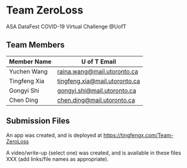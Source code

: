 # Team ZeroLoss 
ASA DataFest COVID-19 Virtual Challenge @UofT

## Team Members
| Member Name  	| U of T Email                  	|
|--------------	|-------------------------------	|
| Yuchen Wang  	| raina.wang@mail.utoronto.ca   	|
| Tingfeng Xia 	| tingfeng.xia@mail.utoronto.ca 	|
| Gongyi Shi   	| gongyi.shi@mail.utoronto.ca   	|
| Chen Ding    	| chen.ding@mail.utoronto.ca    	|

## Submission Files

An app was created, and is deployed at https://tingfengx.com/Team-ZeroLoss

A video/write-up (select one) was created, and is available in these files XXX (add links/file names as appropriate).